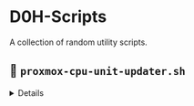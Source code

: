 # D0H-Scripts

A collection of random utility scripts.

## 🚀 `proxmox-cpu-unit-updater.sh`
<details>
  <summary>Details</summary>
A command-line utility designed for Proxmox VE sysadmins to quickly adjust CPU shares (CPU units) for individual virtual machines. This script is particularly useful when one VM is unexpectedly consuming too many CPU resources, potentially impacting the performance of other virtual machines (the "noisy neighbor" problem).

### ✨ Features

* **Dynamic CPU Share Adjustment:** Easily modify a VM's CPU shares based on a percentage of the default `1024` (which typically represents 100% share in Proxmox).

* **GUI Synchronization:** Changes made via the script will be immediately reflected in the Proxmox web-based graphical user interface.

* **Performance Optimization:** Helps in mitigating performance bottlenecks caused by specific VMs, ensuring a fairer distribution of CPU resources across your Proxmox host.

### 💡 How it Works

The script assumes that a `cpuunits` value of `1024` corresponds to 100% CPU share. You provide a VM ID and a desired percentage, and the script calculates the new `cpuunits` value accordingly.

### 🛠️ Prerequisites

* **Proxmox VE Host:** This script must be run directly on your Proxmox VE host.

* **`qm` Command:** Relies on the Proxmox `qm` command-line tool, which is standard on Proxmox installations.

* **`htop` (Recommended):** While not strictly required for the script's execution, installing `htop` on your Proxmox host is highly recommended. It allows for quick identification of CPU-intensive VMs and their corresponding IDs, making it easier to pinpoint offending machines. You can usually install it with:

apt update && apt install htop


### 🏃‍♂️ Usage

# If you are already logged in as the root user on your Proxmox host:
```curl -sL https://raw.githubusercontent.com/D0H-org/D0H-Scripts/refs/heads/main/proxmox-cpu-unit-updater.sh | bash```

# If you are logged in as a standard user with sudo privileges:
```curl -sL https://raw.githubusercontent.com/D0H-org/D0H-Scripts/refs/heads/main/proxmox-cpu-unit-updater.sh | sudo bash```

You will be prompted for the VMID and the precent to set.

#### Example:

To set VM with ID `101` to 25% of the default CPU shares (equivalent to 256 cpuunits):

./proxmox-cpu-unit-updater.sh 101 25


### 🤝 Contributing

Feel free to fork this repository, open issues, or submit pull requests if you have improvements or other useful scripts to share
</details>
